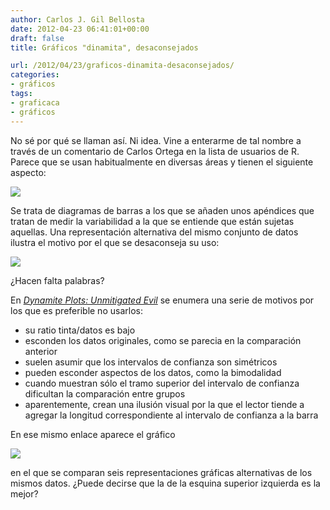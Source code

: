 ```yaml
---
author: Carlos J. Gil Bellosta
date: 2012-04-23 06:41:01+00:00
draft: false
title: Gráficos "dinamita", desaconsejados

url: /2012/04/23/graficos-dinamita-desaconsejados/
categories:
- gráficos
tags:
- graficaca
- gráficos
---
```


No sé por qué se llaman así. Ni idea. Vine a enterarme de tal nombre a través de un comentario de Carlos Ortega en la lista de usuarios de R. Parece que se usan habitualmente en diversas áreas y tienen el siguiente aspecto:

[![](/wp-uploads/2012/04/dinamita00.png#center)
](/wp-uploads/2012/04/dinamita00.png#center)

Se trata de diagramas de barras a los que se añaden unos apéndices que tratan de medir la variabilidad a la que se entiende que están sujetas aquellas. Una representación alternativa del mismo conjunto de datos ilustra el motivo por el que se desaconseja su uso:

[![](/wp-uploads/2012/04/dinamita01.png#center)
](/wp-uploads/2012/04/dinamita01.png#center)

¿Hacen falta palabras?

En _[Dynamite Plots: Unmitigated Evil](http://emdbolker.wikidot.com/blog:dynamite)_ se enumera una serie de motivos por los que es preferible no usarlos:

* su ratio tinta/datos es bajo
* esconden los datos originales, como se parecia en la comparación anterior
* suelen asumir que los intervalos de confianza son simétricos
* pueden esconder aspectos de los datos, como la bimodalidad
* cuando muestran sólo el tramo superior del intervalo de confianza dificultan la comparación entre grupos
* aparentemente, crean una ilusión visual por la que el lector tiende a agregar la longitud correspondiente al intervalo de confianza a la barra


En ese mismo enlace aparece el gráfico

[![](/wp-uploads/2012/04/dinamita02.png#center)
](/wp-uploads/2012/04/dinamita02.png#center)

en el que se comparan seis representaciones gráficas alternativas de los mismos datos. ¿Puede decirse que la de la esquina superior izquierda es la mejor?
